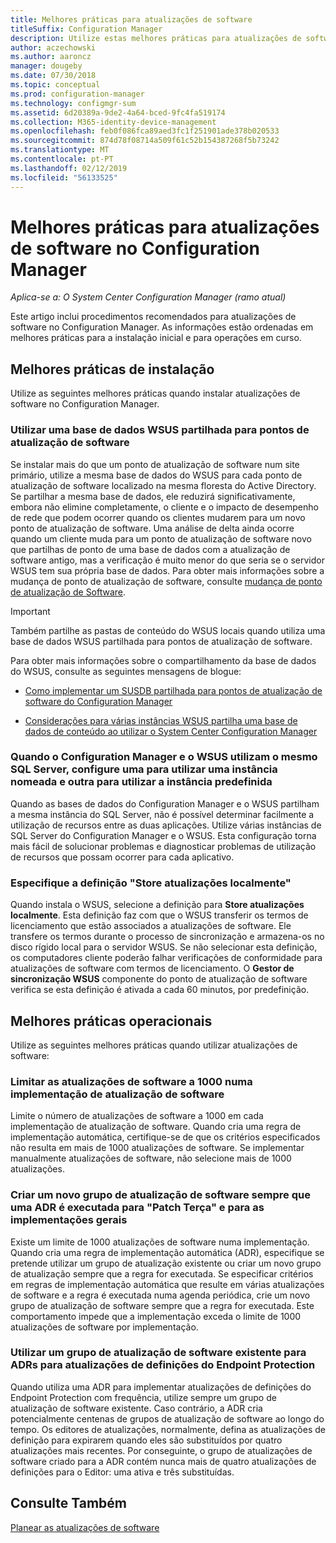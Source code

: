 ```yaml
---
title: Melhores práticas para atualizações de software
titleSuffix: Configuration Manager
description: Utilize estas melhores práticas para atualizações de software no Configuration Manager.
author: aczechowski
ms.author: aaroncz
manager: dougeby
ms.date: 07/30/2018
ms.topic: conceptual
ms.prod: configuration-manager
ms.technology: configmgr-sum
ms.assetid: 6d20389a-9de2-4a64-bced-9fc4fa519174
ms.collection: M365-identity-device-management
ms.openlocfilehash: feb0f086fca89aed3fc1f251901ade378b020533
ms.sourcegitcommit: 874d78f08714a509f61c52b154387268f5b73242
ms.translationtype: MT
ms.contentlocale: pt-PT
ms.lasthandoff: 02/12/2019
ms.locfileid: "56133525"
---
```

# <a name="best-practices-for-software-updates-in-configuration-manager"></a>Melhores práticas para atualizações de software no Configuration Manager

*Aplica-se a: O System Center Configuration Manager (ramo atual)*

Este artigo inclui procedimentos recomendados para atualizações de software no Configuration Manager. As informações estão ordenadas em melhores práticas para a instalação inicial e para operações em curso.  



## <a name="bkmk_install"></a> Melhores práticas de instalação  

Utilize as seguintes melhores práticas quando instalar atualizações de software no Configuration Manager.  


### <a name="bkmk_shared-susdb"></a> Utilizar uma base de dados WSUS partilhada para pontos de atualização de software  

Se instalar mais do que um ponto de atualização de software num site primário, utilize a mesma base de dados do WSUS para cada ponto de atualização de software localizado na mesma floresta do Active Directory. Se partilhar a mesma base de dados, ele reduzirá significativamente, embora não elimine completamente, o cliente e o impacto de desempenho de rede que podem ocorrer quando os clientes mudarem para um novo ponto de atualização de software. Uma análise de delta ainda ocorre quando um cliente muda para um ponto de atualização de software novo que partilhas de ponto de uma base de dados com a atualização de software antigo, mas a verificação é muito menor do que seria se o servidor WSUS tem sua própria base de dados. Para obter mais informações sobre a mudança de ponto de atualização de software, consulte [mudança de ponto de atualização de Software](/sccm/sum/plan-design/plan-for-software-updates#BKMK_SUPSwitching).  

> [!IMPORTANT]  
>  Também partilhe as pastas de conteúdo do WSUS locais quando utiliza uma base de dados WSUS partilhada para pontos de atualização de software.  

Para obter mais informações sobre o compartilhamento da base de dados do WSUS, consulte as seguintes mensagens de blogue:  

- [Como implementar um SUSDB partilhada para pontos de atualização de software do Configuration Manager](https://blogs.technet.microsoft.com/configurationmgr/2016/10/12/how-to-implement-a-shared-susdb-for-configuration-manager-software-update-points/)  

- [Considerações para várias instâncias WSUS partilha uma base de dados de conteúdo ao utilizar o System Center Configuration Manager](https://blogs.technet.microsoft.com/wsus/2014/03/22/considerations-for-multiple-wsus-instances-sharing-a-content-database-when-using-system-center-configuration-manager-but-without-network-load-balancing-nlb/)  


### <a name="bkmk_sql-instance"></a> Quando o Configuration Manager e o WSUS utilizam o mesmo SQL Server, configure uma para utilizar uma instância nomeada e outra para utilizar a instância predefinida  

Quando as bases de dados do Configuration Manager e o WSUS partilham a mesma instância do SQL Server, não é possível determinar facilmente a utilização de recursos entre as duas aplicações. Utilize várias instâncias de SQL Server do Configuration Manager e o WSUS. Esta configuração torna mais fácil de solucionar problemas e diagnosticar problemas de utilização de recursos que possam ocorrer para cada aplicativo.  


### <a name="bkmk_store-local"></a> Especifique a definição "Store atualizações localmente"  

Quando instala o WSUS, selecione a definição para **Store atualizações localmente**. Esta definição faz com que o WSUS transferir os termos de licenciamento que estão associados a atualizações de software. Ele transfere os termos durante o processo de sincronização e armazena-os no disco rígido local para o servidor WSUS. Se não selecionar esta definição, os computadores cliente poderão falhar verificações de conformidade para atualizações de software com termos de licenciamento. O **Gestor de sincronização WSUS** componente do ponto de atualização de software verifica se esta definição é ativada a cada 60 minutos, por predefinição.  



## <a name="bkmk_operation"></a> Melhores práticas operacionais  

Utilize as seguintes melhores práticas quando utilizar atualizações de software:  


### <a name="bkmk_object-limit"></a> Limitar as atualizações de software a 1000 numa implementação de atualização de software  

Limite o número de atualizações de software a 1000 em cada implementação de atualização de software. Quando cria uma regra de implementação automática, certifique-se de que os critérios especificados não resulta em mais de 1000 atualizações de software. Se implementar manualmente atualizações de software, não selecione mais de 1000 atualizações.  


### <a name="bkmk_new-group"></a> Criar um novo grupo de atualização de software sempre que uma ADR é executada para "Patch Terça" e para as implementações gerais  

Existe um limite de 1000 atualizações de software numa implementação. Quando cria uma regra de implementação automática (ADR), especifique se pretende utilizar um grupo de atualização existente ou criar um novo grupo de atualização sempre que a regra for executada. Se especificar critérios em regras de implementação automática que resulte em várias atualizações de software e a regra é executada numa agenda periódica, crie um novo grupo de atualização de software sempre que a regra for executada. Este comportamento impede que a implementação exceda o limite de 1000 atualizações de software por implementação.  


### <a name="bkmk_same-group"></a> Utilizar um grupo de atualização de software existente para ADRs para atualizações de definições do Endpoint Protection  

Quando utiliza uma ADR para implementar atualizações de definições do Endpoint Protection com frequência, utilize sempre um grupo de atualização de software existente. Caso contrário, a ADR cria potencialmente centenas de grupos de atualização de software ao longo do tempo. Os editores de atualizações, normalmente, defina as atualizações de definição para expirarem quando eles são substituídos por quatro atualizações mais recentes. Por conseguinte, o grupo de atualizações de software criado para a ADR contém nunca mais de quatro atualizações de definições para o Editor: uma ativa e três substituídas.  



## <a name="see-also"></a>Consulte Também  
 [Planear as atualizações de software](/sccm/sum/plan-design/plan-for-software-updates)
